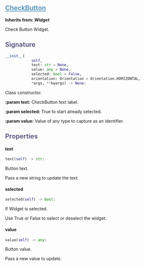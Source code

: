 

## <h2 style="color: #5697bf;"><u>CheckButton</u></h2>


**Inherits from: _Widget_**

Check Button Widget.


### <h2 style="color: #5e5d84;">Signature</h2>

```python
__init__(
            self,
            text: str = None,
            value: any = None,
            selected: bool = False,
            orientation: Orientation = Orientation.HORIZONTAL,
            *args, **kwargs) -> None:
```

Class constructor.
  
  
**:param text:** CheckButton text label.
  
**:param selected:** True to start already selected.
  
**:param value:** Value of any type to capture as an identifier.
  


### <h2 style="color: #5e5d84;">Properties</h2>


#### text

```python
text(self) -> str:
```

Button text.
  
  Pass a new string to update the text.
  

#### selected

```python
selected(self) -> bool:
```

If Widget is selected.

  Use True or False to select or deselect the widget.
  

#### value

```python
value(self) -> any:
```

Button value.
  
  Pass a new value to update.
  

